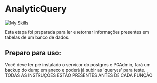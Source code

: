 
# AnalyticQuery

[![My Skills](https://skillicons.dev/icons?i=postgres)](https://skillicons.dev)

Esta etapa foi preparada para ler e retornar informações presentes em tabelas de um banco de dados.


## Preparo para uso:

Você deve ter pré instalado o servidor do postgres e PGAdmin, fará um backup do dump em anexo e poderá já subir as 'queryes' para teste. TODAS AS INSTRUÇÕES ESTÃO PRESENTES ANTES DE CADA FUNÇÃO
